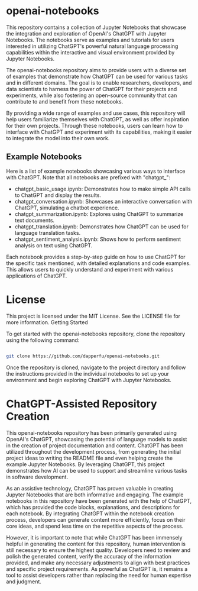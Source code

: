 # openai-notebooks

This repository contains a collection of Jupyter Notebooks that showcase the integration and exploration of OpenAI's ChatGPT with Jupyter Notebooks. The notebooks serve as examples and tutorials for users interested in utilizing ChatGPT's powerful natural language processing capabilities within the interactive and visual environment provided by Jupyter Notebooks.

The openai-notebooks repository aims to provide users with a diverse set of examples that demonstrate how ChatGPT can be used for various tasks and in different domains. The goal is to enable researchers, developers, and data scientists to harness the power of ChatGPT for their projects and experiments, while also fostering an open-source community that can contribute to and benefit from these notebooks.

By providing a wide range of examples and use cases, this repository will help users familiarize themselves with ChatGPT, as well as offer inspiration for their own projects. Through these notebooks, users can learn how to interface with ChatGPT and experiment with its capabilities, making it easier to integrate the model into their own work.

## Example Notebooks

Here is a list of example notebooks showcasing various ways to interface with ChatGPT. Note that all notebooks are prefixed with "chatgpt_":

- chatgpt_basic_usage.ipynb: Demonstrates how to make simple API calls to ChatGPT and display the results.
- chatgpt_conversation.ipynb: Showcases an interactive conversation with ChatGPT, simulating a chatbot experience.
- chatgpt_summarization.ipynb: Explores using ChatGPT to summarize text documents.
- chatgpt_translation.ipynb: Demonstrates how ChatGPT can be used for language translation tasks.
- chatgpt_sentiment_analysis.ipynb: Shows how to perform sentiment analysis on text using ChatGPT.

Each notebook provides a step-by-step guide on how to use ChatGPT for the specific task mentioned, with detailed explanations and code examples. This allows users to quickly understand and experiment with various applications of ChatGPT.

# License

This project is licensed under the MIT License. See the LICENSE file for more information.
Getting Started

To get started with the openai-notebooks repository, clone the repository using the following command:

```bash

git clone https://github.com/dapperfu/openai-notebooks.git
```

Once the repository is cloned, navigate to the project directory and follow the instructions provided in the individual notebooks to set up your environment and begin exploring ChatGPT with Jupyter Notebooks.

# ChatGPT-Assisted Repository Creation

This openai-notebooks repository has been primarily generated using OpenAI's ChatGPT, showcasing the potential of language models to assist in the creation of project documentation and content. ChatGPT has been utilized throughout the development process, from generating the initial project ideas to writing the README file and even helping create the example Jupyter Notebooks. By leveraging ChatGPT, this project demonstrates how AI can be used to support and streamline various tasks in software development.

As an assistive technology, ChatGPT has proven valuable in creating Jupyter Notebooks that are both informative and engaging. The example notebooks in this repository have been generated with the help of ChatGPT, which has provided the code blocks, explanations, and descriptions for each notebook. By integrating ChatGPT within the notebook creation process, developers can generate content more efficiently, focus on their core ideas, and spend less time on the repetitive aspects of the process.

However, it is important to note that while ChatGPT has been immensely helpful in generating the content for this repository, human intervention is still necessary to ensure the highest quality. Developers need to review and polish the generated content, verify the accuracy of the information provided, and make any necessary adjustments to align with best practices and specific project requirements. As powerful as ChatGPT is, it remains a tool to assist developers rather than replacing the need for human expertise and judgment.
